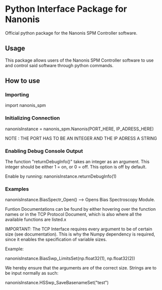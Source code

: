 # Python Interface Package for Nanonis 

Official python package for the Nanonis SPM Controller software.

## Usage

This package allows users of the Nanonis SPM Controller software to use and control
said software through python commands.

## How to use

### Importing

import nanonis_spm

### Initializing Connection

nanonisInstance = nanonis_spm.Nanonis(PORT_HERE, IP_ADRESS_HERE)

NOTE : THE PORT HAS TO BE AN INTEGER AND THE IP ADRESS A STRING

### Enabling Debug Console Output

The function "returnDebugInfo()" takes an integer as an argument. 
This integer should be either 1 = on, or 0 = off. This option is off by default.

Enable by running:
nanonisInstance.returnDebugInfo(1)

### Examples

nanonisInstance.BiasSpectr_Open() --> Opens Bias Spectroscopy Module.

Funtion Documentations can be found by either hovering over the function names
or in the TCP Protocol Document, which is also where all the available functions
are listed.x

IMPORTANT:
The TCP Interface requires every argument to be of certain size (see documentation).
This is why the Numpy dependency is required, since it enables the specification
of variable sizes. 

Example:

nanonisInstance.BiasSwp_LimitsSet(np.float32(1), np.float32(2))

We hereby ensure that the arguments are of the correct size.
Strings are to be input normally as such:

nanonisInstance.HSSwp_SaveBasenameSet("test")



